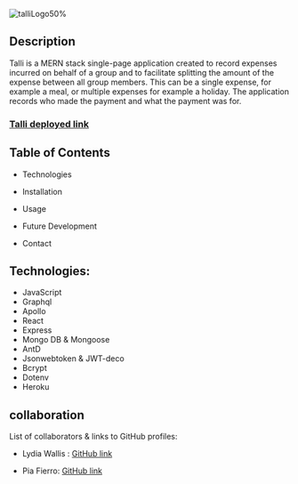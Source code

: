 
![talliLogo50%](https://github.com/wolldog/talli/assets/110208272/35b795b1-2fc3-4cd2-87c5-3958a5ca69b3)

## Description

Talli is a MERN stack single-page application created to record expenses incurred on behalf of a group and to facilitate splitting the amount of the expense between all group members. This can be a single expense, for example a meal, or multiple expenses for example a holiday. The application records who made the payment and what the payment was for.

### [Talli deployed link](https://damp-falls-76467.herokuapp.com/)
 
## Table of Contents

- Technologies

- Installation

- Usage

- Future Development

- Contact 

## Technologies:

- JavaScript
- Graphql
- Apollo
- React
- Express
- Mongo DB & Mongoose
- AntD
- Jsonwebtoken & JWT-deco
- Bcrypt
- Dotenv
- Heroku

## collaboration
List of collaborators & links to GitHub profiles:


* Lydia Wallis : 
[ GitHub link](https://github.com/wolldog)

* Pia Fierro: 
[ GitHub link](https://github.com/Pia-Fierro)
